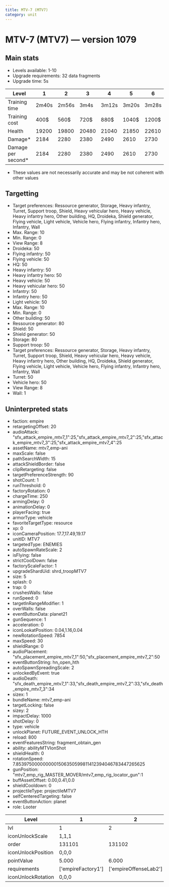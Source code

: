 ```yaml
---
title: MTV-7 (MTV7)
category: unit
---
```


# MTV-7 (MTV7) — version 1079

## Main stats

  * Levels available: 1-10
  * Upgrade requirements: 32 data fragments
  * Upgrade time: 5s

|Level             |1    |2    |3    |4    |5    |6    |7    |8    |9    |10   |
|------------------|-----|-----|-----|-----|-----|-----|-----|-----|-----|-----|
|Training time     |2m40s|2m56s|3m4s |3m12s|3m20s|3m28s|3m36s|3m44s|3m52s|4m   |
|Training cost     |400$ |560$ |720$ |880$ |1040$|1200$|1360$|1600$|1680$|1840$|
|Health            |19200|19800|20480|21040|21850|22610|23720|25290|26920|28820|
|Damage*           |2184 |2280 |2380 |2490 |2610 |2730 |2860 |3000 |3140 |3290 |
|Damage per second*|2184 |2280 |2380 |2490 |2610 |2730 |2860 |3000 |3140 |3290 |

* These values are not necessarily accurate and may be not coherent with other values

## Targetting

  * Target preferences: Ressource generator, Storage, Heavy infantry, Turret, Support troop, Shield, Heavy vehicular hero, Heavy vehicle, Heavy infantry hero, Other building, HQ, Droideka, Shield generator, Flying vehicle, Light vehicle, Vehicle hero, Flying infantry, Infantry hero, Infantry, Wall
  * Max. Range: 10
  * Min. Range: 0
  * View Range: 8
  * Droideka: 50
  * Flying infantry: 50
  * Flying vehicle: 50
  * HQ: 50
  * Heavy infantry: 50
  * Heavy infantry hero: 50
  * Heavy vehicle: 50
  * Heavy vehicular hero: 50
  * Infantry: 50
  * Infantry hero: 50
  * Light vehicle: 50
  * Max. Range: 10
  * Min. Range: 0
  * Other building: 50
  * Ressource generator: 80
  * Shield: 50
  * Shield generator: 50
  * Storage: 80
  * Support troop: 50
  * Target preferences: Ressource generator, Storage, Heavy infantry, Turret, Support troop, Shield, Heavy vehicular hero, Heavy vehicle, Heavy infantry hero, Other building, HQ, Droideka, Shield generator, Flying vehicle, Light vehicle, Vehicle hero, Flying infantry, Infantry hero, Infantry, Wall
  * Turret: 50
  * Vehicle hero: 50
  * View Range: 8
  * Wall: 1

## Uninterpreted stats

  * faction: empire
  * retargetingOffset: 20
  * audioAttack: "sfx_attack_empire_mtv7_1":25,"sfx_attack_empire_mtv7_2":25,"sfx_attack_empire_mtv7_3":25,"sfx_attack_empire_mtv7_4":25
  * assetName: mtv7_emp-ani
  * maxScale: false
  * pathSearchWidth: 15
  * attackShieldBorder: false
  * clipRetargeting: false
  * targetPreferenceStrength: 90
  * shotCount: 1
  * runThreshold: 0
  * factoryRotation: 0
  * chargeTime: 250
  * armingDelay: 0
  * animationDelay: 0
  * playerFacing: true
  * armorType: vehicle
  * favoriteTargetType: resource
  * xp: 0
  * iconCameraPosition: 17.7,17.49,19.17
  * unitID: MTV7
  * targetedType: ENEMIES
  * autoSpawnRateScale: 2
  * isFlying: false
  * strictCoolDown: false
  * factoryScaleFactor: 1
  * upgradeShardUid: shrd_troopMTV7
  * size: 5
  * splash: 0
  * trap: 0
  * crushesWalls: false
  * runSpeed: 0
  * targetInRangeModifier: 1
  * overWalls: false
  * eventButtonData: planet21
  * gunSequence: 1
  * acceleration: 0
  * iconLookatPosition: 0.04,1.16,0.04
  * newRotationSpeed: 7854
  * maxSpeed: 30
  * shieldRange: 0
  * audioPlacement: "sfx_placement_empire_mtv7_1":50,"sfx_placement_empire_mtv7_2":50
  * eventButtonString: hn_open_hth
  * autoSpawnSpreadingScale: 2
  * unlockedByEvent: true
  * audioDeath: "sfx_death_empire_mtv7_1":33,"sfx_death_empire_mtv7_2":33,"sfx_death_empire_mtv7_3":34
  * sizex: 1
  * bundleName: mtv7_emp-ani
  * targetLocking: false
  * sizey: 2
  * impactDelay: 1000
  * shotDelay: 0
  * type: vehicle
  * unlockPlanet: FUTURE_EVENT_UNLOCK_HTH
  * reload: 800
  * eventFeaturesString: fragment_obtain_gen
  * ability: abilityMTVIonShot
  * shieldHealth: 0
  * rotationSpeed: 7.8539750000000001506350599811412394046783447265625
  * gunPosition: "mtv7_emp_rig_MASTER_MOVER/mtv7_emp_rig_locator_gun":1
  * buffAssetOffset: 0.00,0.41,0.0
  * shieldCooldown: 0
  * projectileType: projectileMTV7
  * selfCenteredTargeting: false
  * eventButtonAction: planet
  * role: Looter

|Level             |1                 |2                    |3                    |4                    |5                    |6                    |7                    |8                    |9                    |10                    |
|------------------|------------------|---------------------|---------------------|---------------------|---------------------|---------------------|---------------------|---------------------|---------------------|----------------------|
|lvl               |1                 |2                    |3                    |4                    |5                    |6                    |7                    |8                    |9                    |10                    |
|iconUnlockScale   |1,1,1             |                     |                     |                     |                     |                     |                     |                     |                     |                      |
|order             |131101            |131102               |131103               |131104               |131105               |131106               |131107               |131108               |131109               |131110                |
|iconUnlockPosition|0,0,0             |                     |                     |                     |                     |                     |                     |                     |                     |                      |
|pointValue        |5.000             |6.000                |7.000                |8.000                |9.000                |10.000               |11.000               |12.000               |13.000               |15.000                |
|requirements      |['empireFactory1']|['empireOffenseLab2']|['empireOffenseLab3']|['empireOffenseLab4']|['empireOffenseLab5']|['empireOffenseLab6']|['empireOffenseLab7']|['empireOffenseLab8']|['empireOffenseLab9']|['empireOffenseLab10']|
|iconUnlockRotation|0,0,0             |                     |                     |                     |                     |                     |                     |                     |                     |                      |

